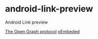 # android-link-preview
Android Link preview

[The Open Graph protocol](http://ogp.me/)
[oEmbeded](http://www.oembed.com/)
